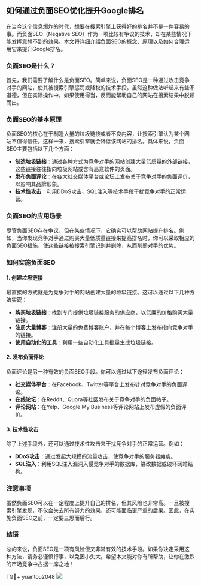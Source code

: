 ## 如何通过负面SEO优化提升Google排名

在当今这个信息爆炸的时代，想要在搜索引擎上获得好的排名并不是一件容易的事。而负面SEO（Negative SEO）作为一项比较有争议的技术，却在某些情况下能发挥意想不到的效果。本文将详细介绍负面SEO的概念、原理以及如何合理运用它来提升Google排名。

### 负面SEO是什么？

首先，我们需要了解什么是负面SEO。简单来说，负面SEO是一种通过攻击竞争对手的网站，使其被搜索引擎惩罚或降权的技术手段。虽然这种做法听起来有些不道德，但在实际操作中，如果使用得当，反而能帮助自己的网站在搜索结果中脱颖而出。

### 负面SEO的基本原理

负面SEO的核心在于制造大量的垃圾链接或者不良内容，让搜索引擎认为某个网站不值得信任。这样一来，搜索引擎就会降低该网站的排名。具体来说，负面SEO主要包括以下几个方面：

- **制造垃圾链接**：通过各种方式为竞争对手的网站创建大量低质量的外部链接，这些链接往往指向垃圾网站或含有恶意软件的页面。
- **发布负面评论**：在各大社交媒体平台或论坛上发布关于竞争对手的负面评价，以影响其品牌形象。
- **技术性攻击**：利用DDoS攻击、SQL注入等技术手段干扰竞争对手的正常运营。

### 负面SEO的应用场景

尽管负面SEO存在争议，但在某些情况下，它确实可以帮助网站提升排名。例如，当你发现竞争对手通过购买大量低质量链接来提高排名时，你可以采取相应的负面SEO措施，使这些链接被搜索引擎识别并删除，从而削弱对手的优势。

### 如何实施负面SEO

#### 1. 创建垃圾链接

最直接的方式就是为竞争对手的网站创建大量的垃圾链接。这可以通过以下几种方法实现：

- **购买垃圾链接**：找到专门提供垃圾链接服务的供应商，以低廉的价格购买大量链接。
- **注册大量博客**：注册大量的免费博客账户，并在每个博客上发布指向竞争对手的链接。
- **使用自动化的工具**：利用一些自动化工具批量生成垃圾链接。

#### 2. 发布负面评论

负面评论是另一种有效的负面SEO手段。你可以通过以下途径发布负面评论：

- **社交媒体平台**：在Facebook、Twitter等平台上发布针对竞争对手的负面评论。
- **在线论坛**：在Reddit、Quora等社区发布关于竞争对手的负面帖子。
- **评论网站**：在Yelp、Google My Business等评论网站上发布虚假的负面评价。

#### 3. 技术性攻击

除了上述手段外，还可以通过技术性攻击来干扰竞争对手的正常运营。例如：

- **DDoS攻击**：通过发起大规模的流量攻击，使竞争对手的服务器瘫痪。
- **SQL注入**：利用SQL注入漏洞入侵竞争对手的数据库，篡改数据或破坏网站结构。

### 注意事项

虽然负面SEO可以在一定程度上提升自己的排名，但其风险也非常高。一旦被搜索引擎发现，不仅会失去所有努力的效果，还可能面临更严重的后果。因此，在实施负面SEO之前，一定要三思而后行。

### 结语

总的来说，负面SEO是一项有风险但又非常有效的技术手段。如果你决定采用这种方法，请务必谨慎行事，以免因小失大。希望本文能对你有所帮助，让你在激烈的市场竞争中占据一席之地！

TG💪+ yuantou2048  ![](https://github.com/user-attachments/assets/42a5a4a5-fea9-4a1d-8aa0-73e57e430cca)
